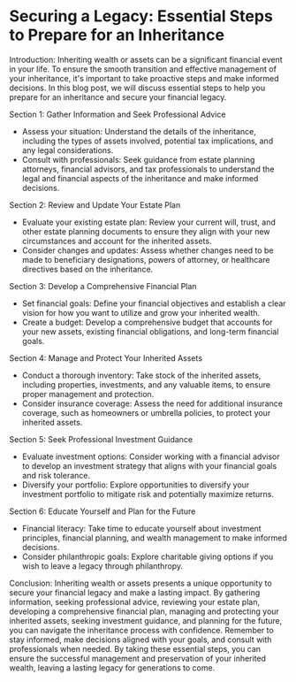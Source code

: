 # Securing a Legacy: Essential Steps to Prepare for an Inheritance

Introduction:
Inheriting wealth or assets can be a significant financial event in your life. To ensure the smooth transition and effective management of your inheritance, it's important to take proactive steps and make informed decisions. In this blog post, we will discuss essential steps to help you prepare for an inheritance and secure your financial legacy.

Section 1: Gather Information and Seek Professional Advice

- Assess your situation: Understand the details of the inheritance, including the types of assets involved, potential tax implications, and any legal considerations.
- Consult with professionals: Seek guidance from estate planning attorneys, financial advisors, and tax professionals to understand the legal and financial aspects of the inheritance and make informed decisions.

Section 2: Review and Update Your Estate Plan

- Evaluate your existing estate plan: Review your current will, trust, and other estate planning documents to ensure they align with your new circumstances and account for the inherited assets.
- Consider changes and updates: Assess whether changes need to be made to beneficiary designations, powers of attorney, or healthcare directives based on the inheritance.

Section 3: Develop a Comprehensive Financial Plan

- Set financial goals: Define your financial objectives and establish a clear vision for how you want to utilize and grow your inherited wealth.
- Create a budget: Develop a comprehensive budget that accounts for your new assets, existing financial obligations, and long-term financial goals.

Section 4: Manage and Protect Your Inherited Assets

- Conduct a thorough inventory: Take stock of the inherited assets, including properties, investments, and any valuable items, to ensure proper management and protection.
- Consider insurance coverage: Assess the need for additional insurance coverage, such as homeowners or umbrella policies, to protect your inherited assets.

Section 5: Seek Professional Investment Guidance

- Evaluate investment options: Consider working with a financial advisor to develop an investment strategy that aligns with your financial goals and risk tolerance.
- Diversify your portfolio: Explore opportunities to diversify your investment portfolio to mitigate risk and potentially maximize returns.

Section 6: Educate Yourself and Plan for the Future

- Financial literacy: Take time to educate yourself about investment principles, financial planning, and wealth management to make informed decisions.
- Consider philanthropic goals: Explore charitable giving options if you wish to leave a legacy through philanthropy.

Conclusion:
Inheriting wealth or assets presents a unique opportunity to secure your financial legacy and make a lasting impact. By gathering information, seeking professional advice, reviewing your estate plan, developing a comprehensive financial plan, managing and protecting your inherited assets, seeking investment guidance, and planning for the future, you can navigate the inheritance process with confidence. Remember to stay informed, make decisions aligned with your goals, and consult with professionals when needed. By taking these essential steps, you can ensure the successful management and preservation of your inherited wealth, leaving a lasting legacy for generations to come.